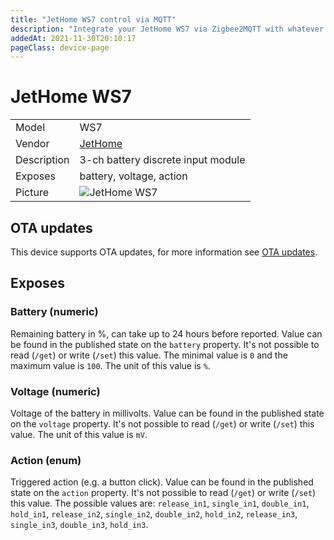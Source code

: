 ```yaml
---
title: "JetHome WS7 control via MQTT"
description: "Integrate your JetHome WS7 via Zigbee2MQTT with whatever smart home infrastructure you are using without the vendor's bridge or gateway."
addedAt: 2021-11-30T20:10:17
pageClass: device-page
---
```


<!-- !!!! -->
<!-- ATTENTION: This file is auto-generated through docgen! -->
<!-- You can only edit the "Notes"-Section between the two comment lines "Notes BEGIN" and "Notes END". -->
<!-- Do not use h1 or h2 heading within "## Notes"-Section. -->
<!-- !!!! -->

# JetHome WS7

|     |     |
|-----|-----|
| Model | WS7  |
| Vendor  | [JetHome](/supported-devices/#v=JetHome)  |
| Description | 3-ch battery discrete input module |
| Exposes | battery, voltage, action |
| Picture | ![JetHome WS7](https://www.zigbee2mqtt.io/images/devices/WS7.png) |


<!-- Notes BEGIN: You can edit here. Add "## Notes" headline if not already present. -->


<!-- Notes END: Do not edit below this line -->


## OTA updates
This device supports OTA updates, for more information see [OTA updates](../guide/usage/ota_updates.md).



## Exposes

### Battery (numeric)
Remaining battery in %, can take up to 24 hours before reported.
Value can be found in the published state on the `battery` property.
It's not possible to read (`/get`) or write (`/set`) this value.
The minimal value is `0` and the maximum value is `100`.
The unit of this value is `%`.

### Voltage (numeric)
Voltage of the battery in millivolts.
Value can be found in the published state on the `voltage` property.
It's not possible to read (`/get`) or write (`/set`) this value.
The unit of this value is `mV`.

### Action (enum)
Triggered action (e.g. a button click).
Value can be found in the published state on the `action` property.
It's not possible to read (`/get`) or write (`/set`) this value.
The possible values are: `release_in1`, `single_in1`, `double_in1`, `hold_in1`, `release_in2`, `single_in2`, `double_in2`, `hold_in2`, `release_in3`, `single_in3`, `double_in3`, `hold_in3`.

